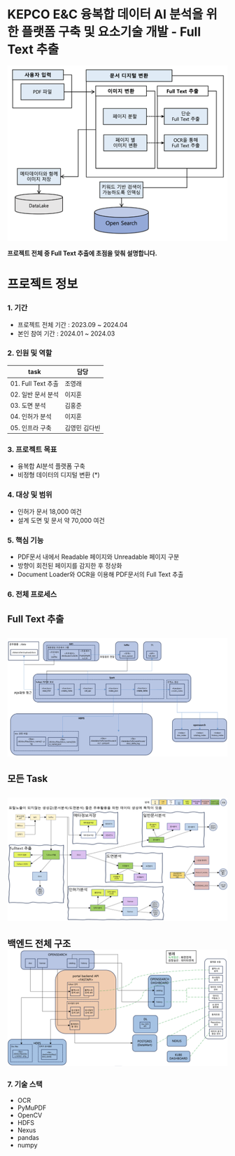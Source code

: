 # KEPCO E&C 융복합 데이터 AI 분석을 위한 플랫폼 구축 및 요소기술 개발 - Full Text 추출
![full text 추출](./png/full_text추출_프로세스.png)

**프로젝트 전체 중 Full Text 추출에 초점을 맞춰 설명합니다.**

# 프로젝트 정보

### 1. 기간
- 프로젝트 전체 기간 : 2023.09 ~ 2024.04
- 본인 참여 기간 : 2024.01 ~ 2024.03

### 2. 인원 및 역할

| **task**         | **담당**  |
| ---------------- | ------- |
| 01. Full Text 추출 | 조영래     |
| 02. 일반 문서 분석     | 이지훈     |
| 03. 도면 분석        | 김홍준     |
| 04. 인허가 분석       | 이지훈     |
| 05. 인프라 구축       | 김영민 김다빈 |

### 3. 프로젝트 목표
- 융복합 AI분석 플랫폼 구축
- 비정형 데이터의 디지털 변환 (*)

### 4. 대상 및 범위
- 인허가 문서 18,000 여건
- 설계 도면 및 문서 약 70,000 여건

### 5. 핵심 기능
- PDF문서 내에서 Readable 페이지와 Unreadable 페이지 구분
- 방향이 회전된 페이지를 감지한 후 정상화
- Document Loader와 OCR을 이용해 PDF문서의 Full Text 추출

### 6. 전체 프로세스

**Full Text 추출**  
---
![full text 추출 전체 프로세스](./png/full_text추출_전체프로세스.png)
---
**모든 Task**  
---
![task 전체 프로세스](./png/Task_전체프로세스.png)
---
**백엔드 전체 구조**
![백엔드 전체 구조](./png/백엔드_전체구조.png)
---
### 7. 기술 스택
- OCR
- PyMuPDF
- OpenCV
- HDFS
- Nexus
- pandas
- numpy
